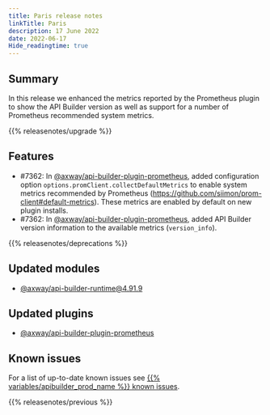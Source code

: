 ```yaml
---
title: Paris release notes
linkTitle: Paris
description: 17 June 2022
date: 2022-06-17
Hide_readingtime: true
---
```

## Summary

In this release we enhanced the metrics reported by the Prometheus plugin to show the API Builder version as well as support for a number of Prometheus recommended system metrics.

{{% releasenotes/upgrade %}}

<!-- ## Breaking changes -->

## Features

* #7362: In [@axway/api-builder-plugin-prometheus](https://www.npmjs.com/package/@axway/api-builder-plugin-prometheus), added configuration option `options.promClient.collectDefaultMetrics` to enable system metrics recommended by Prometheus (https://github.com/siimon/prom-client#default-metrics). These metrics are enabled by default on new plugin installs.
* #7362: In [@axway/api-builder-plugin-prometheus](https://www.npmjs.com/package/@axway/api-builder-plugin-prometheus), added API Builder version information to the available metrics (`version_info`).

<!-- ## Fixes -->

{{% releasenotes/deprecations %}}

## Updated modules
* [@axway/api-builder-runtime@4.91.9](https://www.npmjs.com/package/@axway/api-builder-runtime/v/4.91.9)

## Updated plugins
* [@axway/api-builder-plugin-prometheus](https://www.npmjs.com/package/@axway/api-builder-plugin-prometheus/v/1.1.0)

## Known issues

For a list of up-to-date known issues see [{{% variables/apibuilder_prod_name %}} known issues](/docs/known_issues/).

{{% releasenotes/previous %}}
